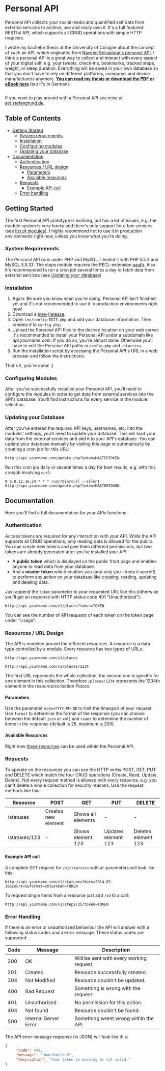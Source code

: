 # Personal API

Personal API collects your social media and quantified self data from external services to archive, use and *really* own it. It's a full featured RESTful API, which supports all CRUD operations with simple HTTP requests.

I wrote my bachelor thesis at the University of Cologne about the concept of such an API, which originates from [Naveen Selvadurai's personal API](http://x.naveen.com/post/51808692792/a-personal-api). I think a personal API is a great way to collect and interact with every aspect of your digital self, e.g. your tweets, check-ins, bookmarks, tracked steps, weight, or sleep duration. Everything will be saved in your own database so that you don't have to rely on different platforms, companys and device manufacturers anymore. **[You can read my thesis or download the PDF or eBook here](http://stefangrund.de/personalapi/)** (but it's in German).

<a href="http://api.stefangrund.de/"><img src="http://stefangrund.de/personalapi/img/github_frontpage.gif" alt=""></a>

If you want to play around with a Personal API see mine at [api.stefangrund.de](http://api.stefangrund.de/).

## Table of Contents

* [Getting Started](#getting-started)
    * [System requirements](#system-requirements)
    * [Installation](#installation)
    * [Configuring modules](#configuring-modules)
    * [Updating your database](#updating-your-database)
* [Documentation](#documentation)
    * [Authentication](#authentication)
    * [Resources / URL design](#resources--url-design)
        * [Parameters](#parameters)
        * [Available resources](#available-resources)
    * [Requests](#requests)
        * [Example API call](#example-api-call)
    * [Error handling](#error-handling)


## Getting Started

The first Personal API prototype is working, but has a lot of issues, e.g. the module system is very *hacky* and there's only support for a few services (see [list of modules](https://github.com/stefangrund/PersonalAPI/wiki/Modules)). I highly recommend not to use it in production environments right now, unless you know what you're doing.

### System Requirements

The Personal API runs under PHP and MySQL. I tested it with PHP 5.5.3 and MySQL 5.5.33. The steps module requires the PECL-extension [oauth](http://pecl.php.net/package/oauth). Also it's recommended to run a cron job several times a day to fetch data from external services (see [Updating your database](#updating-your-database)). 

### Installation

1. Again: Be sure you know what you're doing. Personal API isn't finished yet and it's not recommended to use it in production environments right now!
2. Download a [(pre-)release](https://github.com/stefangrund/PersonalAPI/releases).
3.  Open `inc/config-EDIT.php` and add your database information. Then *rename it* to `config.php`.
4. Upload the Personal API files to the desired location on your web server. It's recommended to install your Personal API under a subdomain like _api.yourname.com_. If you do so, you're almost done. Otherwise you'll have to edit the Personal API paths in `config.php` and `.htaccess`.
5. Run the installation script by accessing the Personal API's URL in a web browser and follow the instructions.

That's it, you're done! :)

### Configuring Modules

After you've successfully installed your Personal API, you'll need to configure the modules in order to get data from external services into the API's database. You'll find instructions for every service in the module selection.

### Updating your Database

After you've entered the required API keys, usernames, etc. into the modules' settings, you'll need to update your database. This will load your data from the external services and add it to your API's database. You can update your database manually by visiting this page or automatically by creating a cron job for this URL:

`http://api.yourname.com/update.php?token=MASTERTOKEN`

Run this cron job daily or several times a day for best results, e.g. with this cronjob involving `curl`:
```Shell
0 0,8,12,16,20 * * * /usr/bin/curl --silent http://api.yourname.com/update.php?token=MASTERTOKEN
```

## Documentation

Here you'll find a full documentation for your APIs functions.

### Authentication

Access tokens are required for any interaction with your API. While the API supports all CRUD operations, only reading data is allowed for the public. You can create new tokens and give them different permissions, but two tokens are already generated after you've installed your API:

* A **public token** which is displayed on the public front page and enables anyone to read data from your database.
* And a **master token** which enables you (and only you - keep it secret!) to perform any action on your database like creating, reading, updating and deleting data.

Just append the `token` parameter to your requested URL like this (otherwise you'll get an response with HTTP status code 401 "Unauthorized"):

`http://api.yourname.com/v1/places?token=TOKEN`

You can see the number of API requests of each token on the token page under "Usage".

### Resources / URL Design

The API is modeled around the different resources. A resource is a data type controlled by a module. Every resource has two types of URLs:

`http://api.yourname.com/v1/places`

`http://api.yourname.com/v1/places/1234`

The first URL represents the whole collection, the second one is specific for one element in this collection. Therefore `/places/1234` represents the 1234th element in the resource/collection _Places_.

#### Parameters

Use the parameter `date=YYYY-MM-DD` to limit the timespan of your request. Use `format` to determine the format of the response (you can choose between the default `json` or `xml`) and `count` to determine the number of items in the response (default is 25, maximum is 200).

#### Available Resources

Right now [these resources](https://github.com/stefangrund/PersonalAPI/wiki/Modules) can be used within the Personal API.

### Requests

To operate on the resources you can use the HTTP verbs POST, GET, PUT and DELETE which match the four CRUD operations (Create, Read, Update, Delete). Not every request method is allowed with every resource, e.g. you can't delete a whole collection for security reasons. Use the request methods like this:

Resource | POST | GET | PUT | DELETE
---|---|---|---|---
/statuses | Creates new element | Shows all elements | - | -
/statuses/123 | - | Shows element 123 | Updates element 123 | Deletes element 123

#### Example API call

A complete GET request for `/v1/statuses` with all parameters will look like this:

`http://api.yourname.com/v1/statuses?date=2014-07-18&count=5&format=xml&token=TOKEN`

To request single items from a resource just add `/id` to a call:

`http://api.yourname.com/v1/steps/35?token=TOKEN`

### Error Handling

If there is an error or unauthorized behaviour the API will answer with a following status codes and a error message. These status codes are supported:

Code | Message | Description
--- | --- | ---
200 | OK | Will be sent with every working request.
201 | Created | Resource successfully created.
304 | Not Modified | Resource couldn't be updated.
400 | Bad Request | Something is wrong with the request.
401 | Unauthorized | No permission for this action.
404 | Not found | Resource couldn't be found.
500 | Internal Server Error | Something wrent wrong within the API.

The API error message response (in JSON) will look like this:

```json
{
     "code": 401,
     "message": "Unauthorized",
     "description": "Your token is missing or not valid."
}
```
